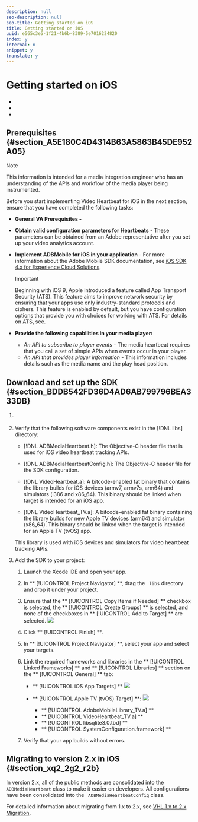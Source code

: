 ```yaml
---
description: null
seo-description: null
seo-title: Getting started on iOS
title: Getting started on iOS
uuid: e565c3e5-1f21-4b6b-8389-5e7016224820
index: y
internal: n
snippet: y
translate: y
---
```


# Getting started on iOS


<a id="section_kkf_4d2_r2b"></a>


* [](#reference_A6D7AF2CDB704C7F9B8230B5DF8116DD/section_A5E180C4D4314B63A5863B45DE952A05)
* [](#reference_A6D7AF2CDB704C7F9B8230B5DF8116DD/section_BDDB542FD36D4AD6AB799796BEA333DB)
* [](#reference_A6D7AF2CDB704C7F9B8230B5DF8116DD/section_xq2_2g2_r2b)




## Prerequisites {#section_A5E180C4D4314B63A5863B45DE952A05}


>[!NOTE]
>
>This information is intended for a media integration engineer who has an understanding of the APIs and workflow of the media player being instrumented.



Before you start implementing Video Heartbeat for iOS in the next section, ensure that you have completed the following tasks: 


* **General VA Prerequisites -** [](c_vhl_prereqs.md)
* **Obtain valid configuration parameters for Heartbeats** - These parameters can be obtained from an Adobe representative after you set up your video analytics account.
* **Implement ADBMobile for iOS in your application** - For more information about the Adobe Mobile SDK documentation, see [ iOS SDK 4.x for Experience Cloud Solutions](https://marketing.adobe.com/resources/help/en_US/mobile/ios/). 
  >[!IMPORTANT]
  >
  >Beginning with iOS 9, Apple introduced a feature called App Transport Security (ATS). This feature aims to improve network security by ensuring that your apps use only industry-standard protocols and ciphers. This feature is enabled by default, but you have configuration options that provide you with choices for working with ATS. For details on ATS, see[](https://marketing.adobe.com/resources/help/en_US/mobile/ios/app_transport_security.html).

* **Provide the following capabilities in your media player:** 
    * *An API to subscribe to player events* - The media heartbeat requires that you call a set of simple APIs when events occur in your player.
    * *An API that provides player information* - This information includes details such as the media name and the play head position.



## Download and set up the SDK {#section_BDDB542FD36D4AD6AB799796BEA333DB}


1. [](c_vhl_download-sdks.md)
1. Verify that the following software components exist in the [!DNL  libs] directory: 
    * [!DNL  ADBMediaHeartbeat.h]: The Objective-C header file that is used for iOS video heartbeat tracking APIs.
    * [!DNL  ADBMediaHeartbeatConfig.h]: The Objective-C header file for the SDK configuration.
    * [!DNL  VideoHeartbeat.a]: A bitcode-enabled fat binary that contains the library builds for iOS devices (armv7, armv7s, arm64) and simulators (i386 and x86_64). This binary should be linked when target is intended for an iOS app. 

    * [!DNL  VideoHeartbeat_TV.a]: A bitcode-enabled fat binary containing the library builds for new Apple TV devices (arm64) and simulator (x86_64). This binary should be linked when the target is intended for an Apple TV (tvOS) app. 

   This library is used with iOS devices and simulators for video heartbeat tracking APIs. 

1. Add the SDK to your project: 
    1. Launch the Xcode IDE and open your app.
    1. In ** [!UICONTROL  Project Navigator] **, drag the ` libs` directory and drop it under your project.
    1. Ensure that the ** [!UICONTROL  Copy Items if Needed] ** checkbox is selected, the ** [!UICONTROL  Create Groups] ** is selected, and none of the checkboxes in ** [!UICONTROL  Add to Target] ** are selected. <a id="fig_7D00471EC1C6429885025702767E2C10"></a> ![](graphics/choose-options_ios.png) 

    1. Click ** [!UICONTROL  Finish] **.
    1. In ** [!UICONTROL  Project Navigator] **, select your app and select your targets.
    1. Link the required frameworks and libraries in the ** [!UICONTROL  Linked Frameworks] ** and ** [!UICONTROL  Libraries] ** section on the ** [!UICONTROL  General] ** tab:     
        * ** [!UICONTROL  iOS App Targets] ** <a id="fig_4CBCBA481EBB4D539412D33C43BD5AEC"></a> ![](graphics/proj_nav_ios-app.png) 

        * ** [!UICONTROL  Apple TV (tvOS) Target] **: <a id="fig_317077787FB24101A306482E39A80C7D"></a> ![](graphics/proj_nav_apple-tv.png) 
        
            * ** [!UICONTROL  AdobeMobileLibrary_TV.a] **
            * ** [!UICONTROL  VideoHeartbeat_TV.a] **
            * ** [!UICONTROL  libsqlite3.0.tbd] **
            * ** [!UICONTROL  SystemConfiguration.framework] **


    1. Verify that your app builds without errors.




## Migrating to version 2.x in iOS {#section_xq2_2g2_r2b}

In version 2.x, all of the public methods are consolidated into the ` ADBMediaHeartbeat` class to make it easier on developers. All configurations have been consolidated into the ` ADBMediaHeartbeatConfig` class. 

For detailed information about migrating from 1.x to 2.x, see [ VHL 1.x to 2.x Migration](https://marketing.adobe.com/resources/help/en_US/sc/appmeasurement/hbvideo/c_vhl_mig_1x_to_2x.html). 
